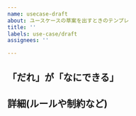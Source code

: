 ```yaml
---
name: usecase-draft
about: ユースケースの草案を出すときのテンプレ
title: ''
labels: use-case/draft
assignees: ''

---
```


## 「だれ」が「なにできる」

## 詳細(ルールや制約など)
